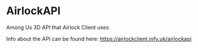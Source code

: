 # AirlockAPI
Among Us 3D API that Airlock Client uses

Info about the API can be found here: https://airlockclient.infy.uk/airlockapi
